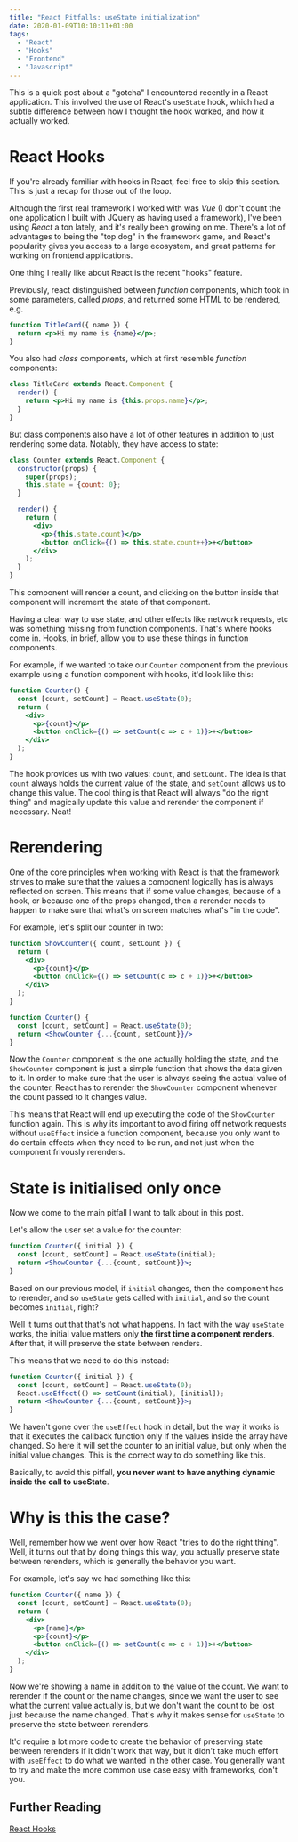 ```yaml
---
title: "React Pitfalls: useState initialization"
date: 2020-01-09T10:10:11+01:00
tags:
  - "React"
  - "Hooks"
  - "Frontend"
  - "Javascript"
---
```


This is a quick post about a "gotcha" I encountered recently in a React application.
This involved the use of React's `useState` hook, which had a subtle difference
between how I thought the hook worked, and how it actually worked.
<!--more-->

# React Hooks

If you're already familiar with hooks in React, feel free to skip this section. This
is just a recap for those out of the loop.

Although the first real framework I worked with was _Vue_ (I don't count the one application
I built with JQuery as having used a framework), I've been using _React_ a ton lately, and
it's really been growing on me. There's a lot of advantages to being the "top dog" in the
framework game, and React's popularity gives you access to a large ecosystem, and great
patterns for working on frontend applications.

One thing I really like about React is the recent "hooks" feature.

Previously, react distinguished between _function_ components, which took in some parameters,
called _props_, and returned some HTML to be rendered, e.g.

```jsx
function TitleCard({ name }) {
  return <p>Hi my name is {name}</p>;
}
```

You also had _class_ components, which at first resemble _function_ components:

```jsx
class TitleCard extends React.Component {
  render() {
    return <p>Hi my name is {this.props.name}</p>;
  }
}
```

But class components also have a lot of other features in addition to just rendering some data.
Notably, they have access to state:

```jsx
class Counter extends React.Component {
  constructor(props) {
    super(props);
    this.state = {count: 0};
  }

  render() {
    return (
      <div>
        <p>{this.state.count}</p>
        <button onClick={() => this.state.count++}>+</button>
      </div>
    );
  }
}
```

This component will render a count, and clicking on the button inside that component will increment
the state of that component.

Having a clear way to use state, and other effects like network requests, etc was something missing
from function components. That's where hooks come in. Hooks, in brief, allow you to use
these things in function components.

For example, if we wanted to take our `Counter` component from the previous example
using a function component with hooks, it'd look like this:

```jsx
function Counter() {
  const [count, setCount] = React.useState(0);
  return (
    <div>
      <p>{count}</p>
      <button onClick={() => setCount(c => c + 1)}>+</button>
    </div>
  );
}
```

The hook provides us with two values: `count`, and `setCount`. The idea is that
`count` always holds the current value of the state, and `setCount` allows us to change
this value. The cool thing is that React will always "do the right thing" and magically
update this value and rerender the component if necessary. Neat!

# Rerendering

One of the core principles when working with React is that the framework strives
to make sure that the values a component logically has is always reflected on screen.
This means that if some value changes, because of a hook, or because one of the props changed,
then a rerender needs to happen to make sure that what's on screen matches what's "in the code".

For example, let's split our counter in two:

```jsx
function ShowCounter({ count, setCount }) {
  return (
    <div>
      <p>{count}</p>
      <button onClick={() => setCount(c => c + 1)}>+</button>
    </div>
  );
}

function Counter() {
  const [count, setCount] = React.useState(0);
  return <ShowCounter {...{count, setCount}}/>
}
```

Now the `Counter` component is the one actually holding the state, and the `ShowCounter` component
is just a simple function that shows the data given to it. In order to make sure that the user is
always seeing the actual value of the counter, React has to rerender the `ShowCounter` component
whenever the count passed to it changes value.

This means that React will end up executing the code of the `ShowCounter` function again. This
is why its important to avoid firing off network requests without `useEffect` inside
a function component, because you only want to do certain effects when they need to be run,
and not just when the component frivously rerenders.

# State is initialised only once

Now we come to the main pitfall I want to talk about in this post.

Let's allow the user set a value for the counter:

```jsx
function Counter({ initial }) {
  const [count, setCount] = React.useState(initial);
  return <ShowCounter {...{count, setCount}}>;
}
```

Based on our previous model, if `initial` changes, then the component has to rerender,
and so `useState` gets called with `initial`, and so the count becomes `initial`, right?

Well it turns out that that's not what happens. In fact with the way `useState` works,
the initial value matters only **the first time a component renders**. After that, it will
preserve the state between renders.

This means that we need to do this instead:

```jsx
function Counter({ initial }) {
  const [count, setCount] = React.useState(0);
  React.useEffect(() => setCount(initial), [initial]);
  return <ShowCounter {...{count, setCount}}>;
}
```

We haven't gone over the `useEffect` hook in detail, but the way it works is that it executes
the callback function only if the values inside the array have changed. So here it will set the counter
to an initial value, but only when the initial value changes. This is the correct way to do
something like this.

Basically, to avoid this pitfall, **you never want to have anything dynamic inside the call to useState**.

# Why is this the case?

Well, remember how we went over how React "tries to do the right thing". Well, it turns out that
by doing things this way, you actually preserve state between rerenders, which is generally the behavior you want.

For example, let's say we had something like this:

```jsx
function Counter({ name }) {
  const [count, setCount] = React.useState(0);
  return (
    <div>
      <p>{name}</p>
      <p>{count}</p>
      <button onClick={() => setCount(c => c + 1)}>+</button>
    </div>
  );
}
```

Now we're showing a name in addition to the value of the count. We want to rerender if the count or the name
changes, since we want the user to see what the current value actually is, but we don't want the count to be
lost just because the name changed. That's why it makes sense for `useState` to preserve the
state between rerenders.

It'd require a lot more code to create the behavior of preserving state between rerenders if
it didn't work that way, but it didn't take much effort with `useEffect` to do what we wanted
in the other case. You generally want to try and make the more common use case easy
with frameworks, don't you.

## Further Reading

[React Hooks](https://reactjs.org/docs/hooks-intro.html)
